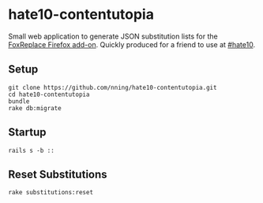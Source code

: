 hate10-contentutopia
====================

Small web application to generate JSON substitution lists for the [FoxReplace
Firefox add-on](https://addons.mozilla.org/de/firefox/addon/foxreplace/).
Quickly produced for a friend to use at [#hate10](http://hate10.com).

Setup
-----

    git clone https://github.com/nning/hate10-contentutopia.git
    cd hate10-contentutopia
    bundle
    rake db:migrate

Startup
-------

    rails s -b ::

Reset Substitutions
-------------------

    rake substitutions:reset

